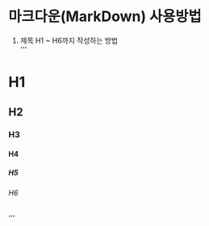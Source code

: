 # 마크다운(MarkDown) 사용방법

1. 제목
H1 ~ H6까지 작성하는 방법  
'''
# H1
## H2
### H3
#### H4
##### H5
###### H6
'''
